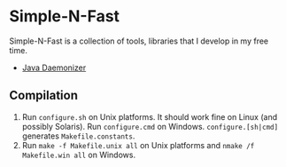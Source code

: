 # Simple-N-Fast

Simple-N-Fast is a collection of tools, libraries that I develop in my free time.

* [Java Daemonizer](jdaemon/README.md)

## Compilation
1. Run `configure.sh` on Unix platforms. It should work fine on Linux (and possibly Solaris).
   Run `configure.cmd` on Windows. `configure.[sh|cmd]` generates `Makefile.constants`.
2. Run `make -f Makefile.unix all` on Unix platforms and `nmake /f Makefile.win all` on
   Windows.
